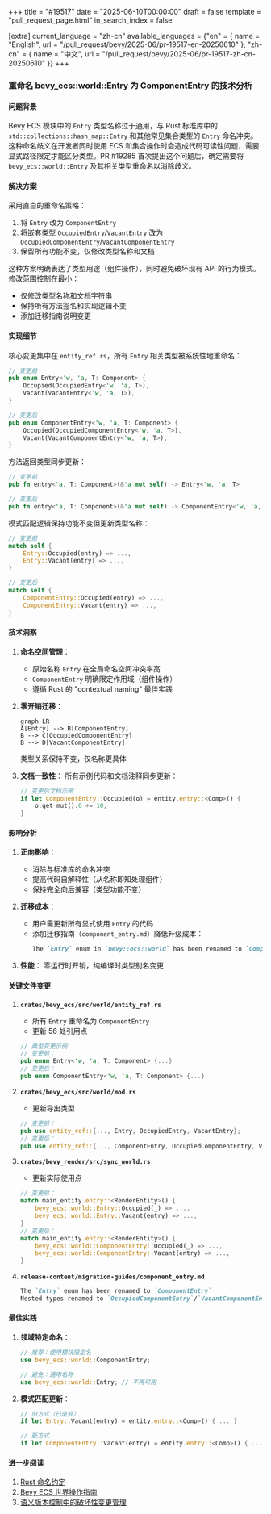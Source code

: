 +++
title = "#19517"
date = "2025-06-10T00:00:00"
draft = false
template = "pull_request_page.html"
in_search_index = false

[extra]
current_language = "zh-cn"
available_languages = {"en" = { name = "English", url = "/pull_request/bevy/2025-06/pr-19517-en-20250610" }, "zh-cn" = { name = "中文", url = "/pull_request/bevy/2025-06/pr-19517-zh-cn-20250610" }}
+++

### 重命名 bevy_ecs::world::Entry 为 ComponentEntry 的技术分析

#### 问题背景
Bevy ECS 模块中的 `Entry` 类型名称过于通用，与 Rust 标准库中的 `std::collections::hash_map::Entry` 和其他常见集合类型的 `Entry` 命名冲突。这种命名歧义在开发者同时使用 ECS 和集合操作时会造成代码可读性问题，需要显式路径限定才能区分类型。PR #19285 首次提出这个问题后，确定需要将 `bevy_ecs::world::Entry` 及其相关类型重命名以消除歧义。

#### 解决方案
采用直白的重命名策略：
1. 将 `Entry` 改为 `ComponentEntry`
2. 将嵌套类型 `OccupiedEntry`/`VacantEntry` 改为 `OccupiedComponentEntry`/`VacantComponentEntry`
3. 保留所有功能不变，仅修改类型名称和文档

这种方案明确表达了类型用途（组件操作），同时避免破坏现有 API 的行为模式。修改范围控制在最小：
- 仅修改类型名称和文档字符串
- 保持所有方法签名和实现逻辑不变
- 添加迁移指南说明变更

#### 实现细节
核心变更集中在 `entity_ref.rs`，所有 `Entry` 相关类型被系统性地重命名：

```rust
// 变更前
pub enum Entry<'w, 'a, T: Component> {
    Occupied(OccupiedEntry<'w, 'a, T>),
    Vacant(VacantEntry<'w, 'a, T>),
}

// 变更后
pub enum ComponentEntry<'w, 'a, T: Component> {
    Occupied(OccupiedComponentEntry<'w, 'a, T>),
    Vacant(VacantComponentEntry<'w, 'a, T>),
}
```

方法返回类型同步更新：
```rust
// 变更前
pub fn entry<'a, T: Component>(&'a mut self) -> Entry<'w, 'a, T>

// 变更后
pub fn entry<'a, T: Component>(&'a mut self) -> ComponentEntry<'w, 'a, T>
```

模式匹配逻辑保持功能不变但更新类型名称：
```rust
// 变更前
match self {
    Entry::Occupied(entry) => ...,
    Entry::Vacant(entry) => ...,
}

// 变更后
match self {
    ComponentEntry::Occupied(entry) => ...,
    ComponentEntry::Vacant(entry) => ...,
}
```

#### 技术洞察
1. **命名空间管理**：
   - 原始名称 `Entry` 在全局命名空间冲突率高
   - `ComponentEntry` 明确限定作用域（组件操作）
   - 遵循 Rust 的 "contextual naming" 最佳实践

2. **零开销迁移**：
   ```mermaid
   graph LR
   A[Entry] --> B[ComponentEntry]
   B --> C[OccupiedComponentEntry]
   B --> D[VacantComponentEntry]
   ```
   类型关系保持不变，仅名称更具体

3. **文档一致性**：
   所有示例代码和文档注释同步更新：
   ```rust
   // 变更后文档示例
   if let ComponentEntry::Occupied(o) = entity.entry::<Comp>() {
       o.get_mut().0 += 10;
   }
   ```

#### 影响分析
1. **正向影响**：
   - 消除与标准库的命名冲突
   - 提高代码自解释性（从名称即知处理组件）
   - 保持完全向后兼容（类型功能不变）

2. **迁移成本**：
   - 用户需更新所有显式使用 `Entry` 的代码
   - 添加迁移指南（`component_entry.md`）降低升级成本：
     ```markdown
     The `Entry` enum in `bevy::ecs::world` has been renamed to `ComponentEntry`
     ```

3. **性能**：
   零运行时开销，纯编译时类型别名变更

#### 关键文件变更
1. **`crates/bevy_ecs/src/world/entity_ref.rs`**
   - 所有 `Entry` 重命名为 `ComponentEntry`
   - 更新 56 处引用点
   ```rust
   // 典型变更示例
   // 变更前：
   pub enum Entry<'w, 'a, T: Component> {...}
   // 变更后：
   pub enum ComponentEntry<'w, 'a, T: Component> {...}
   ```

2. **`crates/bevy_ecs/src/world/mod.rs`**
   - 更新导出类型
   ```rust
   // 变更前：
   pub use entity_ref::{..., Entry, OccupiedEntry, VacantEntry};
   // 变更后：
   pub use entity_ref::{..., ComponentEntry, OccupiedComponentEntry, VacantComponentEntry};
   ```

3. **`crates/bevy_render/src/sync_world.rs`**
   - 更新实际使用点
   ```rust
   // 变更前：
   match main_entity.entry::<RenderEntity>() {
       bevy_ecs::world::Entry::Occupied(_) => ...,
       bevy_ecs::world::Entry::Vacant(entry) => ...,
   }
   // 变更后：
   match main_entity.entry::<RenderEntity>() {
       bevy_ecs::world::ComponentEntry::Occupied(_) => ...,
       bevy_ecs::world::ComponentEntry::Vacant(entry) => ...,
   }
   ```

4. **`release-content/migration-guides/component_entry.md`**
   ```markdown
   The `Entry` enum has been renamed to `ComponentEntry`
   Nested types renamed to `OccupiedComponentEntry`/`VacantComponentEntry`
   ```

#### 最佳实践
1. **领域特定命名**：
   ```rust
   // 推荐：使用模块限定名
   use bevy_ecs::world::ComponentEntry;
   
   // 避免：通用名称
   use bevy_ecs::world::Entry; // 不再可用
   ```

2. **模式匹配更新**：
   ```rust
   // 旧方式（已废弃）
   if let Entry::Vacant(entry) = entity.entry::<Comp>() { ... }
   
   // 新方式
   if let ComponentEntry::Vacant(entry) = entity.entry::<Comp>() { ... }
   ```

#### 进一步阅读
1. [Rust 命名约定](https://rust-lang.github.io/api-guidelines/naming.html)
2. [Bevy ECS 世界操作指南](https://bevyengine.org/learn/book/ecs/world/)
3. [语义版本控制中的破坏性变更管理](https://semver.org/#how-should-i-handle-deprecating-functionality)